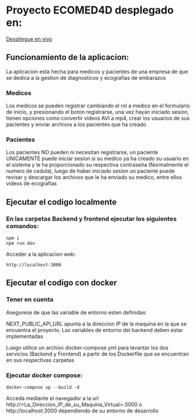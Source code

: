 # Proyecto ECOMED4D desplegado en:

[Despliegue en vivo](https://ecomed-frontend-1-0.onrender.com)



## Funcionamiento de la aplicacion:

La aplicacion esta hecha para medicos y pacientes de una empresa de que se dedica a la gestion de diagnosticos y ecografias de embarazos

### Medicos

Los medicos se pueden registrar cambiando el rol a medico en el formulario de inicio, y presionando el boton registrarse, una vez hayan iniciado sesion,  tienen opciones como convertir videos AVI a mp4, crear los usuarios de sus pacientes y enviar archivos a los pacientes que ha creado

### Pacientes

Los pacientes NO pueden ni necesitan registrarse, un paciente UNICAMENTE puede iniciar sesion si su medico ya ha creado su usuario en el sistema y le ha proporcionado su respectiva contraseña (Normalmente el numero de cedula), luego de haber iniciado sesion un paciente puede revisar y descargar los archivos que le ha enviado su medico, entre ellos videos de ecografias

## Ejecutar el codigo localmente

### En las carpetas Backend y frontend ejecutar los siguientes comandos:

``````
npm i
npm run dev
``````

Acceder a la aplicacion web:

``````
http://localhost:3000
``````

## Ejecutar el codigo con docker

### Tener en cuenta

Asegurese de que las variable de entorno esten definidas:

NEXT_PUBLIC_API_URL apunta a la direccion IP de la maquina en la que se encuentra el proyecto.
Las variables de entorno del backend deben estar implementadas

Luego utilice un archivo docker-compose.yml para levantar los dos servicios (Backend y Frontend) a partir de los Dockerfile que se encuentran en sus respectivas carpetas

### Ejecutar docker compose:

``````
docker-compose up --build -d
``````

Acceda mediante el navegador a la url http://<La_Direccion_IP_de_su_Maquina_Virtual>:3000 o http://localhost:3000 dependiendo de su entorno de desarrollo
